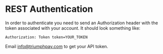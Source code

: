 # REST Authentication

In order to authenticate you need to send an Authorization header with the token associated with your account. It should look something like:

```
Authorization: Token token=YOUR_TOKEN
```

Email info@triumphpay.com to get your API token.
